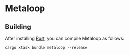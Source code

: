 # Metaloop

## Building

After installing [Rust](https://rustup.rs/), you can compile Metaloop as follows:

```shell
cargo xtask bundle metaloop --release
```
